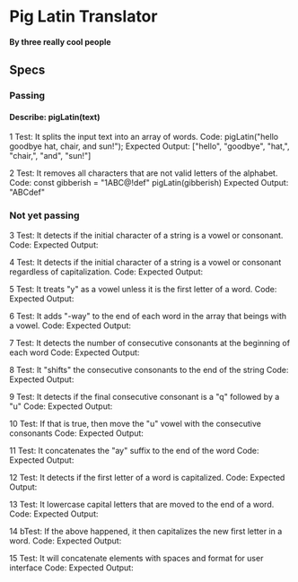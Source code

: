 # Pig Latin Translator
#### By three really cool people

## Specs

### Passing
#### Describe: pigLatin(text)

<!-- UI Logic: 
Test: It receives a text string from a user.
Code: 
Expected Output:  -->

1 Test:  It splits the input text into an array of words.
Code: pigLatin("hello goodbye hat, chair, and sun!");
Expected Output: ["hello", "goodbye", "hat,", "chair,", "and", "sun!"]

2 Test: It removes all characters that are not valid letters of the alphabet.
Code: const gibberish = "1ABC@!def"
pigLatin(gibberish)
Expected Output: "ABCdef"

### Not yet passing

3 Test: It detects if the initial character of a string is a vowel or consonant.
Code:
Expected Output:


4 Test: It detects if the initial character of a string is a vowel or consonant regardless of capitalization.
Code:
Expected Output:


5 Test:  It treats "y" as a vowel unless it is the first letter of a word.
Code:
Expected Output:


6 Test:  It adds "-way" to the end of each word in the array that beings with a vowel.
Code:
Expected Output:

7 Test:  It detects the number of consecutive consonants at the beginning of each word 
Code:
Expected Output:

8 Test:  It "shifts" the consecutive consonants to the end of the string
Code:
Expected Output:

9 Test: It detects if the final consecutive consonant is a "q" followed by a "u"
Code:
Expected Output:

10 Test:  If that is true, then move the "u" vowel with the consecutive consonants
Code:
Expected Output:

11 Test: It concatenates the "ay" suffix to the end of the word 
Code:
Expected Output:



12 Test:  It detects if the first letter of a word is capitalized.
Code:
Expected Output:


13 Test:  It lowercase capital letters that are moved to the end of a word.
Code:
Expected Output:


14 bTest:  If the above happened, it then capitalizes the new first letter in a word.
Code:
Expected Output:


15 Test: It will concatenate elements with spaces and format for user interface 
Code:
Expected Output:
